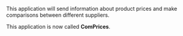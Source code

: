 This application will send information about product prices and make comparisons between different suppliers.

This application is now called **ComPrices**.